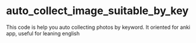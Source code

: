# auto_collect_image_suitable_by_key
This code is help you auto collecting photos by keyword. It oriented for anki app, useful for leaning  english
